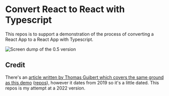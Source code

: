 # Convert React to React with Typescript
This repos is to support a demonstration of the process of converting a React App to a React App with Typescript.

![Screen dump of the 0.5 version](https://github.com/shearichard/convert-react-to-react-with-typescript/blob/main/images/react-ts-home-page-screen-dump.png?raw=true)

## Credit
There's an [article written by Thomas Guibert which covers the same ground as this demo](https://medium.com/swlh/convert-your-javascript-react-app-to-typescript-the-easy-guide-631592dc1876) ([repos](https://github.com/thmsgbrt/Javascript-to-TypeScript-guide)), however it dates from 2019 so it's a little dated. This repos is my attempt at a 2022 version.  
